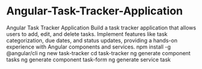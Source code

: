 # Angular-Task-Tracker-Application
Angular Task Tracker Application  Build a task tracker application that allows users to add, edit, and delete tasks. Implement features like task categorization, due dates, and status updates, providing a hands-on experience with Angular components and services.
npm install -g @angular/cli
ng new task-tracker
cd task-tracker
ng generate component tasks
ng generate component task-form
ng generate service task

